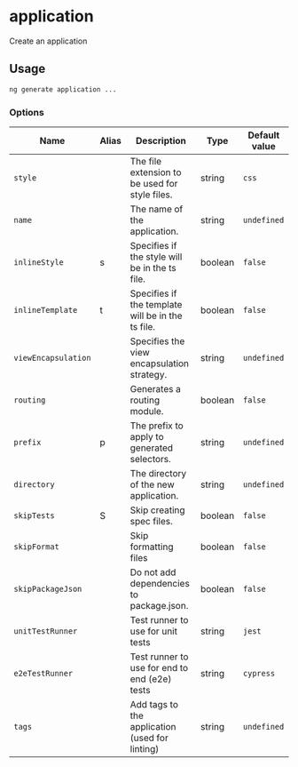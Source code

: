 # application

Create an application

## Usage

```bash
ng generate application ...

```

### Options

| Name                | Alias | Description                                       | Type    | Default value |
| ------------------- | ----- | ------------------------------------------------- | ------- | ------------- |
| `style`             |       | The file extension to be used for style files.    | string  | `css`         |
| `name`              |       | The name of the application.                      | string  | `undefined`   |
| `inlineStyle`       | s     | Specifies if the style will be in the ts file.    | boolean | `false`       |
| `inlineTemplate`    | t     | Specifies if the template will be in the ts file. | boolean | `false`       |
| `viewEncapsulation` |       | Specifies the view encapsulation strategy.        | string  | `undefined`   |
| `routing`           |       | Generates a routing module.                       | boolean | `false`       |
| `prefix`            | p     | The prefix to apply to generated selectors.       | string  | `undefined`   |
| `directory`         |       | The directory of the new application.             | string  | `undefined`   |
| `skipTests`         | S     | Skip creating spec files.                         | boolean | `false`       |
| `skipFormat`        |       | Skip formatting files                             | boolean | `false`       |
| `skipPackageJson`   |       | Do not add dependencies to package.json.          | boolean | `false`       |
| `unitTestRunner`    |       | Test runner to use for unit tests                 | string  | `jest`        |
| `e2eTestRunner`     |       | Test runner to use for end to end (e2e) tests     | string  | `cypress`     |
| `tags`              |       | Add tags to the application (used for linting)    | string  | `undefined`   |
